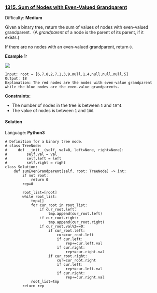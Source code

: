 ### [1315\. Sum of Nodes with Even-Valued Grandparent](https://leetcode.com/problems/sum-of-nodes-with-even-valued-grandparent/)

Difficulty: **Medium**


Given a binary tree, return the sum of values of nodes with even-valued grandparent.  (A _grandparent_ of a node is the parent of its parent, if it exists.)

If there are no nodes with an even-valued grandparent, return `0`.

**Example 1:**

**![](https://assets.leetcode.com/uploads/2019/07/24/1473_ex1.png)**

```
Input: root = [6,7,8,2,7,1,3,9,null,1,4,null,null,null,5]
Output: 18
Explanation: The red nodes are the nodes with even-value grandparent while the blue nodes are the even-value grandparents.
```

**Constraints:**

*   The number of nodes in the tree is between `1` and `10^4`.
*   The value of nodes is between `1` and `100`.


#### Solution

Language: **Python3**

```python3
# Definition for a binary tree node.
# class TreeNode:
#     def __init__(self, val=0, left=None, right=None):
#         self.val = val
#         self.left = left
#         self.right = right
class Solution:
    def sumEvenGrandparent(self, root: TreeNode) -> int:
        if not root:
            return 0
        rep=0
        
        root_list=[root]
        while root_list:
            tmp=[]
            for cur_root in root_list:
                if cur_root.left:
                    tmp.append(cur_root.left)
                if cur_root.right:
                    tmp.append(cur_root.right)
                if cur_root.val%2==0:
                    if cur_root.left:
                        cur=cur_root.left
                        if cur.left:
                            rep+=cur.left.val
                        if cur.right:
                            rep+=cur.right.val
                    if cur_root.right:
                        cur=cur_root.right
                        if cur.left:
                            rep+=cur.left.val
                        if cur.right:
                            rep+=cur.right.val
            root_list=tmp
        return rep
```
